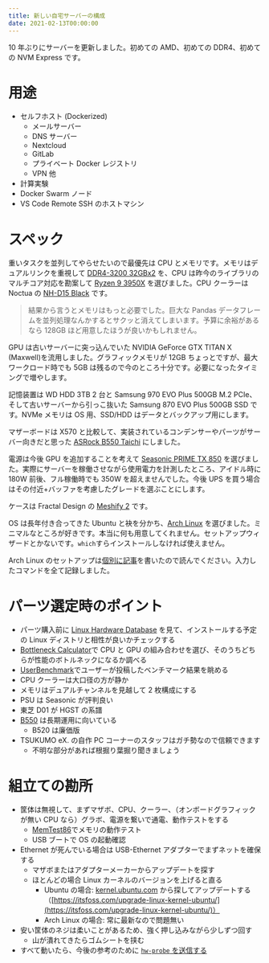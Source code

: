```yaml
---
title: 新しい自宅サーバーの構成
date: 2021-02-13T00:00:00
---
```


10 年ぶりにサーバーを更新しました。初めての AMD、初めての DDR4、初めての NVM Express です。

# 用途

- セルフホスト (Dockerized)
  - メールサーバー
  - DNS サーバー
  - Nextcloud
  - GitLab
  - プライベート Docker レジストリ
  - VPN 他
- 計算実験
- Docker Swarm ノード
- VS Code Remote SSH のホストマシン

# スペック

重いタスクを並列してやらせたいので最優先は CPU とメモリです。メモリはデュアルリンクを重視して [DDR4-3200 32GBx2](https://shop.tsukumo.co.jp/goods/4582353591719/) を、CPU は昨今のライブラリのマルチコア対応を勘案して [Ryzen 9 3950X](https://www.amd.com/en/products/cpu/amd-ryzen-9-3950x) を選びました。CPU クーラーは Noctua の [NH-D15 Black](https://noctua.at/en/nh-d15) です。

> 結果から言うとメモリはもっと必要でした。巨大な Pandas データフレームを並列処理なんかするとサクッと消えてしまいます。予算に余裕があるなら 128GB ほど用意したほうが良いかもしれません。

GPU は古いサーバーに突っ込んでいた NVIDIA GeForce GTX TITAN X (Maxwell)を流用しました。グラフィックメモリが 12GB ちょっとですが、最大ワークロード時でも 5GB は残るので今のところ十分です。必要になったタイミングで増やします。

記憶装置は WD HDD 3TB 2 台と Samsung 970 EVO Plus 500GB M.2 PCIe、そして古いサーバーから引っこ抜いた Samsung 870 EVO Plus 500GB SSD です。NVMe メモリは OS 用、SSD/HDD はデータとバックアップ用にします。

マザーボードは X570 と比較して、実装されているコンデンサーやパーツがサーバー向きだと思った [ASRock B550 Taichi](https://www.asrock.com/mb/AMD/B550%20Taichi/) にしました。

電源は今後 GPU を追加することを考えて [Seasonic PRIME TX 850](https://seasonic.com/prime-tx) を選びました。実際にサーバーを稼働させながら使用電力を計測したところ、アイドル時に 180W 前後、フル稼働時でも 350W を超えませんでした。今後 UPS を買う場合はその付近+バッファを考慮したグレードを選ぶことにします。

ケースは Fractal Design の [Meshify 2](https://www.fractal-design.com/products/cases/meshify/meshify-2/Black/) です。

OS は長年付き合ってきた Ubuntu と袂を分かち、[Arch Linux](https://archlinux.org/) を選びました。ミニマルなところが好きです。本当に何も用意してくれません。セットアップウィザードとかないです。`which`すらインストールしなければ使えません。

Arch Linux のセットアップは[個別に記事](https://uechi.io/blog/installing-arch-linux/)を書いたので読んでください。入力したコマンドを全て記録しました。

# パーツ選定時のポイント

- パーツ購入前に [Linux Hardware Database](https://linux-hardware.org/) を見て、インストールする予定の Linux ディストリと相性が良いかチェックする
- [Bottleneck Calculator](https://pc-builds.com/calculator/)で CPU と GPU の組み合わせを選び、そのうちどちらが性能のボトルネックになるか調べる
- [UserBenchmark](https://www.userbenchmark.com/)でユーザーが投稿したベンチマーク結果を眺める
- CPU クーラーは大口径の方が静か
- メモリはデュアルチャンネルを見越して 2 枚構成にする
- PSU は Seasonic が評判良い
- 東芝 D01 が HGST の系譜
- [B550](https://www.amd.com/en/chipsets/b550) は長期運用に向いている
  - B520 は廉価版
- TSUKUMO eX. の自作 PC コーナーのスタッフはガチ勢なので信頼できます
  - 不明な部分があれば根掘り葉掘り聞きましょう

# 組立ての勘所

- 筐体は無視して、まずマザボ、CPU、クーラー、（オンボードグラフィックが無い CPU なら）グラボ、電源を繋いで通電、動作テストをする
  - [MemTest86](https://www.memtest86.com/)でメモリの動作テスト
  - USB ブートで OS の起動確認
- Ethernet が死んでいる場合は USB-Ethernet アダプターでまずネットを確保する
  - マザボまたはアダプターメーカーからアップデートを探す
  - ほとんどの場合 Linux カーネルのバージョンを上げると直る
    - Ubuntu の場合: [kernel.ubuntu.com](https://kernel.ubuntu.com/~kernel-ppa/mainline/?C=N;O=D) から探してアップデートする（[https://itsfoss.com/upgrade-linux-kernel-ubuntu/](https://itsfoss.com/upgrade-linux-kernel-ubuntu/)）
    - Arch Linux の場合: 常に最新なので問題無い
- 安い筐体のネジは柔いことがあるため、強く押し込みながら少しずつ回す
  - 山が潰れてきたらゴムシートを挟む
- すべて動いたら、今後の参考のために [`hw-probe` を送信する](https://linux-hardware.org/index.php?view=howto)
